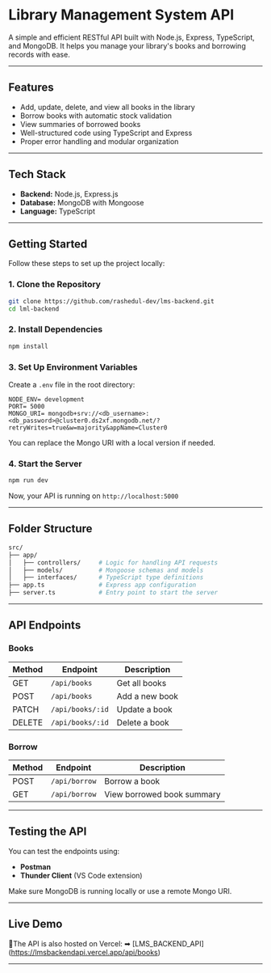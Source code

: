 # Library Management System API

A simple and efficient RESTful API built with Node.js, Express, TypeScript, and MongoDB. It helps you manage your library's books and borrowing records with ease.

---

## Features

- Add, update, delete, and view all books in the library
- Borrow books with automatic stock validation
- View summaries of borrowed books
- Well-structured code using TypeScript and Express
- Proper error handling and modular organization

---

## Tech Stack

- **Backend:** Node.js, Express.js
- **Database:** MongoDB with Mongoose
- **Language:** TypeScript

---

## Getting Started

Follow these steps to set up the project locally:

### 1. Clone the Repository

```bash
git clone https://github.com/rashedul-dev/lms-backend.git
cd lml-backend
```

### 2. Install Dependencies

```bash
npm install
```

### 3. Set Up Environment Variables

Create a `.env` file in the root directory:

```env
NODE_ENV= development
PORT= 5000
MONGO_URI= mongodb+srv://<db_username>:<db_password>@cluster0.ds2xf.mongodb.net/?retryWrites=true&w=majority&appName=Cluster0
```

You can replace the Mongo URI with a local version if needed.

### 4. Start the Server

```bash
npm run dev
```

Now, your API is running on `http://localhost:5000`

---

## Folder Structure

```bash
src/
├── app/
│   ├── controllers/     # Logic for handling API requests
│   ├── models/          # Mongoose schemas and models
│   ├── interfaces/      # TypeScript type definitions
├── app.ts               # Express app configuration
├── server.ts            # Entry point to start the server
```

---

## API Endpoints

### Books

| Method | Endpoint         | Description    |
| ------ | ---------------- | -------------- |
| GET    | `/api/books`     | Get all books  |
| POST   | `/api/books`     | Add a new book |
| PATCH  | `/api/books/:id` | Update a book  |
| DELETE | `/api/books/:id` | Delete a book  |

### Borrow

| Method | Endpoint      | Description                |
| ------ | ------------- | -------------------------- |
| POST   | `/api/borrow` | Borrow a book              |
| GET    | `/api/borrow` | View borrowed book summary |

---

## Testing the API

You can test the endpoints using:

- **Postman**
- **Thunder Client** (VS Code extension)

Make sure MongoDB is running locally or use a remote Mongo URI.

---

## Live Demo

🔗The API is also hosted on Vercel: ➡ [LMS_BACKEND_API] (https://lmsbackendapi.vercel.app/api/books)

---
